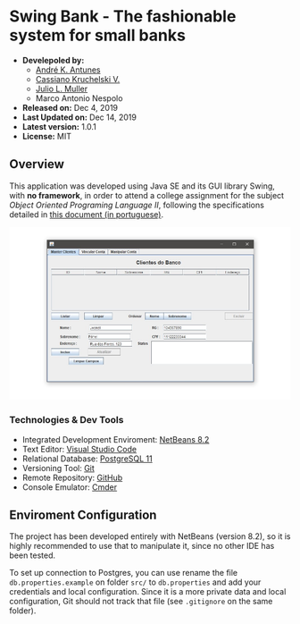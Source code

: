 
# Swing Bank - The fashionable system for small banks

- **Develepoled by:**
  - [André K. Antunes](https://github.com/andrekantunes)
  - [Cassiano Kruchelski V.](https://github.com/kruchelski)
  - [Julio L. Muller](https://juliolmuller.github.io/)
  - Marco Antonio Nespolo
- **Released on:** Dec 4, 2019
- **Last Updated on:** Dec 14, 2019
- **Latest version:** 1.0.1
- **License:** MIT

## Overview

This application was developed using Java SE and its GUI library Swing, with **no framework**, in order to attend a college assignment for the subject _Object Oriented Programing Language II_, following the specifications detailed in [this document (in portuguese)](./docs/Trabalho%20-%20LPOO2.pdf).

![System Interface](./docs/app-overview.jpg)

### Technologies & Dev Tools

- Integrated Development Enviroment: [NetBeans 8.2](https://netbeans.org/)
- Text Editor: [Visual Studio Code](https://code.visualstudio.com/)
- Relational Database: [PostgreSQL 11](https://www.postgresql.org/)
- Versioning Tool: [Git](https://git-scm.com/)
- Remote Repository: [GitHub](https://github.com/)
- Console Emulator: [Cmder](https://cmder.net/)

## Enviroment Configuration

The project has been developed entirely with NetBeans (version 8.2), so it is highly recommended to use that to manipulate it, since no other IDE has been tested.

To set up connection to Postgres, you can use rename the file `db.properties.example` on folder `src/` to `db.properties` and add your credentials and local configuration. Since it is a more private data and local configuration, Git should not track that file (see `.gitignore` on the same folder).

